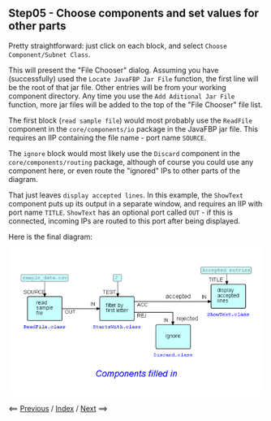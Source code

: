 
<link href="../style.css" rel="stylesheet" type="text/css">

## Step05 - Choose components and set values for other parts

Pretty straightforward: just click on each block, and select `Choose Component/Subnet Class`.  

This will present the "File Chooser" dialog.  Assuming you have (successfully) used the `Locate JavaFBP Jar File` function, the first line will be the root of that jar file.  Other entries will be from your working component directory. Any time you use the `Add Aditional Jar File` function, more jar files will be added to the top of the "File Chooser" file list.

The first block (`read sample file`) would most probably use the `ReadFile` component in the `core/components/io` package in the JavaFBP jar file.  This requires an IIP containing the file name - port name `SOURCE`.

The `ignore` block would most likely use the `Discard` component in the `core/components/routing` package, although of course you could use any component here, or even route the "ignored" IPs to other parts of the diagram.

That just leaves `display accepted lines`.  In this example, the `ShowText` component puts up its output in a separate window, and requires an IIP with port name `TITLE`.  `ShowText` has an optional port called `OUT` - if this is connected, incoming IPs are routed to this port after being displayed.

Here is the final diagram:

![Diagram with components and IIPs filled in](Step05.png)

<span class=middle> &lt;== <a href="../Step04/">  Previous</a> / <a href="https://github.com/jpaulm/fbp-tutorial-filter-file/"> Index</a> / <a href="../Step06/"> Next</a> ==&gt;</span>

